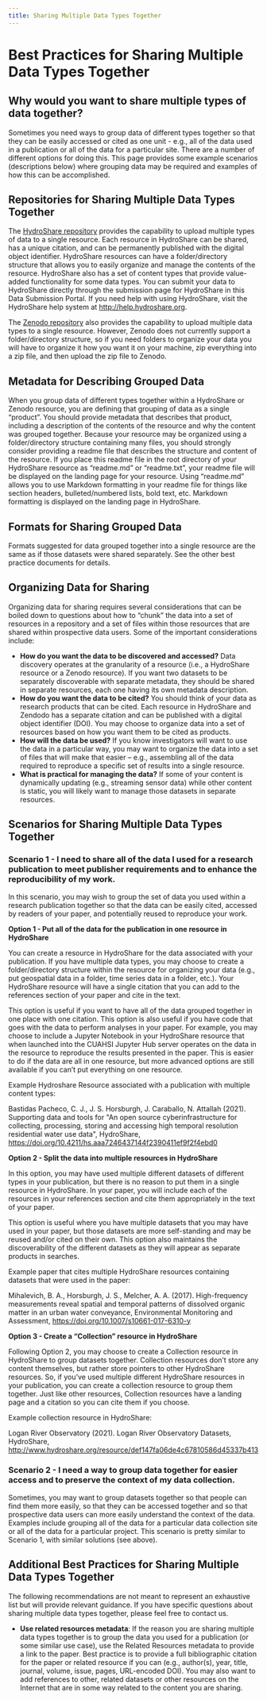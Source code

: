 ```yaml
---
title: Sharing Multiple Data Types Together
---
```


# Best Practices for Sharing Multiple Data Types Together

## Why would you want to share multiple types of data together?

Sometimes you need ways to group data of different types together so that they can be easily accessed or cited as one unit - e.g., all of the data used in a publication or all of the data for a particular site. There are a number of different options for doing this. This page provides some example scenarios (descriptions below) where grouping data may be required and examples of how this can be accomplished.

## Repositories for Sharing Multiple Data Types Together

The [HydroShare repository](http://hydroshare.org) provides the capability to upload multiple types of data to a single resource. Each resource in HydroShare can be shared, has a unique citation, and can be permanently published with the digital object identifier. HydroShare resources can have a folder/directory structure that allows you to easily organize and manage the contents of the resource. HydroShare also has a set of content types that provide value-added functionality for some data types. You can submit your data to HydroShare directly through the submission page for HydroShare in this Data Submission Portal.
If you need help with using HydroShare, visit the HydroShare help system at http://help.hydroshare.org.

The [Zenodo repository](http://zenodo.org) also provides the capability to upload multiple data types to a single resource. However, Zenodo does not currently support a folder/directory structure, so if you need folders to organize your data you will have to organize it how you want it on your machine, zip everything into a zip file, and then upload the zip file to Zenodo.

## Metadata for Describing Grouped Data

When you group data of different types together within a HydroShare or Zenodo resource, you are defining that grouping of data as a single “product”. You should provide metadata that describes that product, including a description of the contents of the resource and why the content was grouped together.  Because your resource may be organized using a folder/directory structure containing many files, you should strongly consider providing a readme file that describes the structure and content of the resource. If you place this readme file in the root directory of your HydroShare resource as “readme.md” or “readme.txt”, your readme file will be displayed on the landing page for your resource. Using “readme.md” allows you to use Markdown formatting in your readme file for things like section headers, bulleted/numbered lists, bold text, etc. Markdown formatting is displayed on the landing page in HydroShare.

## Formats for Sharing Grouped Data

Formats suggested for data grouped together into a single resource are the same as if those datasets were shared separately. See the other best practice documents for details.

## Organizing Data for Sharing

Organizing data for sharing requires several considerations that can be boiled down to questions about how to “chunk” the data into a set of resources in a repository and a set of files within those resources that are shared within prospective data users. Some of the important considerations include:

* **How do you want the data to be discovered and accessed?** Data discovery operates at the granularity of a resource (i.e., a HydroShare resource or a Zenodo resource). If you want two datasets to be separately discoverable with separate metadata, they should be shared in separate resources, each one having its own metadata description.
* **How do you want the data to be cited?** You should think of your data as research products that can be cited. Each resource in HydroShare and Zendodo has a separate citation and can be published with a digital object identifier (DOI). You may choose to organize data into a set of resources based on how you want them to be cited as products.
* **How will the data be used?** If you know investigators will want to use the data in a particular way, you may want to organize the data into a set of files that will make that easier – e.g., assembling all of the data required to reproduce a specific set of results into a single resource.
* **What is practical for managing the data?** If some of your content is dynamically updating (e.g., streaming sensor data) while other content is static, you will likely want to manage those datasets in separate resources.

## Scenarios for Sharing Multiple Data Types Together

### Scenario 1 - I need to share all of the data I used for a research publication to meet publisher requirements and to enhance the reproducibility of my work.

In this scenario, you may wish to group the set of data you used within a research publication together so that the data can be easily cited, accessed by readers of your paper, and potentially reused to reproduce your work.

**Option 1 - Put all of the data for the publication in one resource in HydroShare**

You can create a resource in HydroShare for the data associated with your publication. If you have multiple data types, you may choose to create a folder/directory structure within the resource for organizing your data (e.g., put geospatial data in a folder, time series data in a folder, etc.). Your HydroShare resource will have a single citation that you can add to the references section of your paper and cite in the text.

This option is useful if you want to have all of the data grouped together in one place with one citation. This option is also useful if you have code that goes with the data to perform analyses in your paper. For example, you may choose to include a Jupyter Notebook in your HydroShare resource that when launched into the CUAHSI Jupyter Hub server operates on the data in the resource to reproduce the results presented in the paper. This is easier to do if the data are all in one resource, but more advanced options are still available if you can’t put everything on one resource.

Example Hydroshare Resource associated with a publication with multiple content types:

Bastidas Pacheco, C. J., J. S. Horsburgh, J. Caraballo, N. Attallah (2021). Supporting data and tools for "An open source cyberinfrastructure for collecting, processing, storing and accessing high temporal resolution residential water use data", HydroShare, https://doi.org/10.4211/hs.aaa7246437144f2390411ef9f2f4ebd0

**Option 2 - Split the data into multiple resources in HydroShare**

In this option, you may have used multiple different datasets of different types in your publication, but there is no reason to put them in a single resource in HydroShare. In your paper, you will include each of the resources in your references section and cite them appropriately in the text of your paper.

This option is useful where you have multiple datasets that you may have used in your paper, but those datasets are more self-standing and may be reused and/or cited on their own. This option also maintains the discoverability of the different datasets as they will appear as separate products in searches.

Example paper that cites multiple HydroShare resources containing datasets that were used in the paper:

Mihalevich, B. A., Horsburgh, J. S., Melcher, A. A. (2017). High-frequency measurements reveal spatial and temporal patterns of dissolved organic matter in an urban water conveyance, Environmental Monitoring and Assessment, https://doi.org/10.1007/s10661-017-6310-y

**Option 3 - Create a “Collection” resource in HydroShare** 

Following Option 2, you may choose to create a Collection resource in HydroShare to group datasets together. Collection resources don’t store any content themselves, but rather store pointers to other HydroShare resources. So, if you’ve used multiple different HydroShare resources in your publication, you can create a collection resource to group them together. Just like other resources, Collection resources have a landing page and a citation so you can cite them if you choose.

Example collection resource in HydroShare:

Logan River Observatory (2021). Logan River Observatory Datasets, HydroShare, http://www.hydroshare.org/resource/def147fa06de4c67810586d45337b413

### Scenario 2 - I need a way to group data together for easier access and to preserve the context of my data collection.

Sometimes, you may want to group datasets together so that people can find them more easily, so that they can be accessed together and so that prospective data users can more easily understand the context of the data. Examples include grouping all of the data for a particular data collection site or all of the data for a particular project. This scenario is pretty similar to Scenario 1, with similar solutions (see above).

## Additional Best Practices for Sharing Multiple Data Types Together

The following recommendations are not meant to represent an exhaustive list but will provide relevant guidance. If you have specific questions about sharing multiple data types together, please feel free to contact us.

* **Use related resources metadata**: If the reason you are sharing multiple data types together is to group the data you used for a publication (or some similar use case), use the Related Resources metadata to provide a link to the paper. Best practice is to provide a full bibliographic citation for the paper or related resource if you can (e.g., author(s), year, title, journal, volume, issue, pages, URL-encoded DOI). You may also want to add references to other, related datasets or other resources on the Internet that are in some way related to the content you are sharing.
